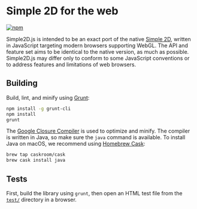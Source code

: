 # Simple 2D for the web

[![npm](https://img.shields.io/npm/v/simple2d.svg)](https://www.npmjs.com/package/simple2d)

Simple2D.js is intended to be an exact port of the native [Simple 2D](https://github.com/simple2d/simple2d), written in JavaScript targeting modern browsers supporting WebGL. The API and feature set aims to be identical to the native version, as much as possible. Simple2D.js may differ only to conform to some JavaScript conventions or to address features and limitations of web browsers.

## Building

Build, lint, and minify using [Grunt](http://gruntjs.com):

```bash
npm install -g grunt-cli
npm install
grunt
```

The [Google Closure Compiler](https://developers.google.com/closure/compiler/) is used to optimize and minify. The compiler is written in Java, so make sure the `java` command is available. To install Java on macOS, we recommend using [Homebrew Cask](http://caskroom.io):

```bash
brew tap caskroom/cask
brew cask install java
```

## Tests

First, build the library using `grunt`, then open an HTML test file from the [`test/`](test/) directory in a browser.
